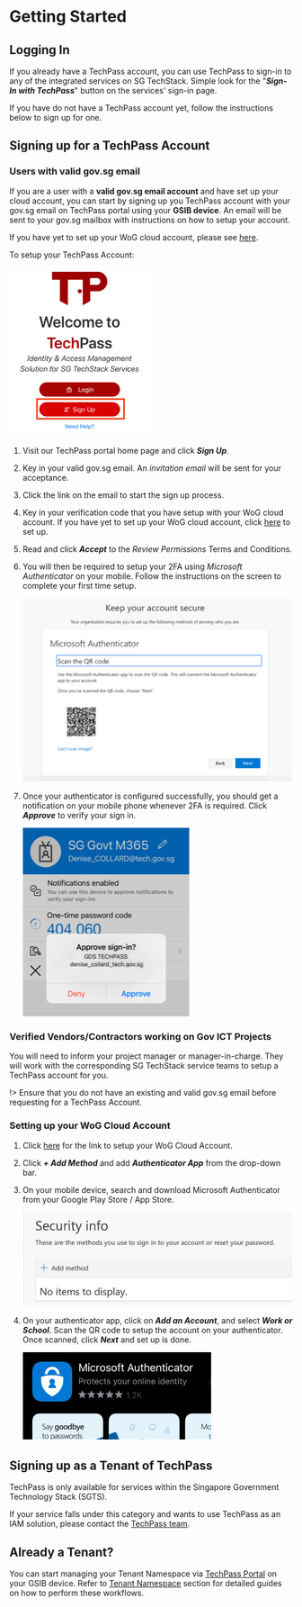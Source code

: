 # Getting Started

## Logging In

If you already have a TechPass account, you can use TechPass to sign-in to any of the integrated services on SG TechStack. Simple look for the "***Sign-In with TechPass***" button on the services' sign-in page.

If you have do not have a TechPass account yet, follow the instructions below to sign up for one.

## Signing up for a TechPass Account

### Users with valid gov.sg email
If you are a user with a **valid gov.sg email account** and have set up your cloud account, you can start by signing up you TechPass account with your gov.sg email on TechPass portal using your **GSIB device**. An email will be sent to your gov.sg mailbox with instructions on how to setup your account.

If you have yet to set up your WoG cloud account, please see [here]().

To setup your TechPass Account:

![signup](assets/images/quickstart/signup.png)

1. Visit our TechPass portal home page and click ***Sign Up***.
2. Key in your valid gov.sg email. An *invitation email* will be sent for your acceptance.
3. Click the link on the email to start the sign up process.
4. Key in your verification code that you have setup with your WoG cloud account. If you have yet to set up your WoG cloud account, click [here]() to set up.
5. Read and click ***Accept*** to the *Review Permissions* Terms and Conditions.
6. You will then be required to setup your 2FA using *Microsoft Authenticator* on your mobile. Follow the instructions on the screen to complete your first time setup.
   
   ![setup2FA](assets/images/quickstart/setup2FA.png)

7. Once your authenticator is configured successfully, you should get a notification on your mobile phone whenever 2FA is required. Click ***Approve*** to verify your sign in.

   ![approve2FA](assets/images/quickstart/approve2FA.png)

### Verified Vendors/Contractors working on Gov ICT Projects

You will need to inform your project manager or manager-in-charge. They will work with the corresponding SG TechStack service teams to setup a TechPass account for you.

!> Ensure that you do not have an existing and valid gov.sg email before requesting for a TechPass Account.

### Setting up your WoG Cloud Account
1. Click [here]() for the link to setup your WoG Cloud Account.
2. Click ***+ Add Method*** and add ***Authenticator App*** from the drop-down bar.
3. On your mobile device, search and download Microsoft Authenticator from your Google Play Store / App Store.
   
   ![setupWoG](assets/images/quickstart/setupWoG.png)

4. On your authenticator app, click on ***Add an Account***, and select ***Work or School***.
   Scan the QR code to setup the account on your authenticator. Once scanned, click ***Next*** and set up is done.
   
   ![appstore](assets/images/quickstart/MSAuthStore.png)

## Signing up as a Tenant of TechPass

TechPass is only available for services within the Singapore Government Technology Stack (SGTS).

If your service falls under this category and wants to use TechPass as an IAM solution, please contact the [TechPass team](mailto:enquires_techpass@tech.gov.sg).

## Already a Tenant?

You can start managing your Tenant Namespace via [TechPass Portal](https://portal.techpass.gov.sg) on your GSIB device. Refer to [Tenant Namespace](workspace) section for detailed guides on how to perform these workflows.

